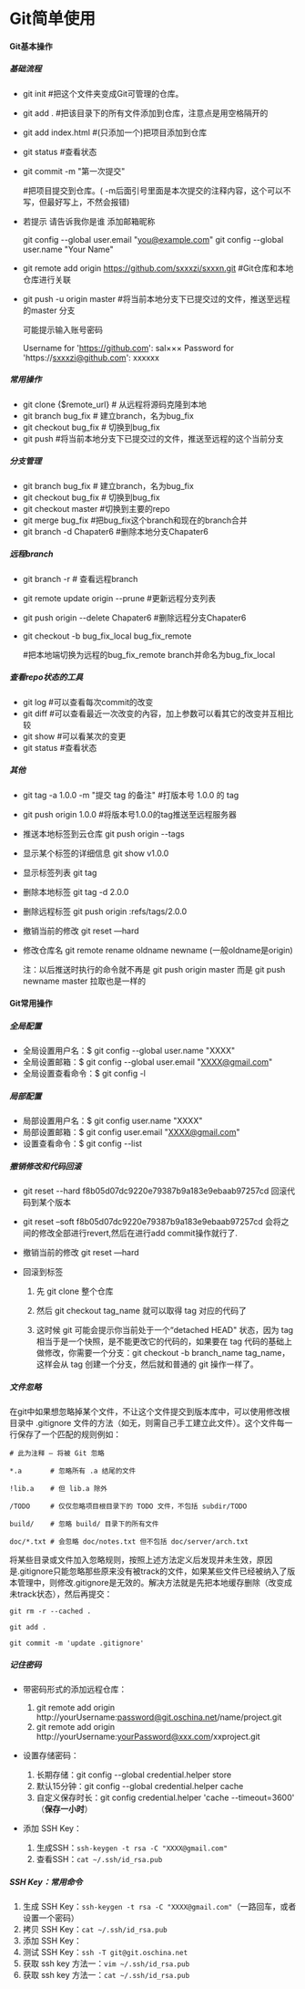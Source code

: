 # Git简单使用



#### Git基本操作

##### 基础流程

- git init			                  #把这个文件夹变成Git可管理的仓库。

- git add .                            #把该目录下的所有文件添加到仓库，注意点是用空格隔开的

- git add index.html          #(只添加一个)把项目添加到仓库

- git status                          #查看状态

- git commit -m "第一次提交"

  #把项目提交到仓库。( -m后面引号里面是本次提交的注释内容，这个可以不写，但最好写上，不然会报错)

- 若提示  请告诉我你是谁 添加邮箱昵称

  git config --global user.email "you@example.com"
  git config --global user.name "Your Name"

- git remote add origin https://github.com/sxxxzi/sxxxn.git       #Git仓库和本地仓库进行关联

- git push -u origin master                           #将当前本地分支下已提交过的文件，推送至远程的master 分支

  可能提示输入账号密码

  Username for 'https://github.com': sal×××
  Password for 'https://sxxxzi@github.com': xxxxxx

##### 常用操作

- git clone {$remote_url}					    # 从远程将源码克隆到本地
- git branch bug_fix 								# 建立branch，名为bug_fix
- git checkout bug_fix 							 # 切换到bug_fix
- git push                                                   #将当前本地分支下已提交过的文件，推送至远程的这个当前分支

##### 分支管理

- git branch bug_fix 								# 建立branch，名为bug_fix
- git checkout bug_fix 							 # 切换到bug_fix
- git checkout master 							 #切换到主要的repo
- git merge bug_fix 								 #把bug_fix这个branch和现在的branch合并
- git branch -d  Chapater6                      #删除本地分支Chapater6

##### 远程branch

- git branch -r		 				                               # 查看远程branch

- git remote update origin --prune                    #更新远程分支列表

- git push origin --delete Chapater6                  #删除远程分支Chapater6

- git checkout -b bug_fix_local bug_fix_remote 

  #把本地端切换为远程的bug_fix_remote branch并命名为bug_fix_local

##### 查看repo状态的工具

- git log 									#可以查看每次commit的改变
- git diff                                    #可以查看最近一次改变的內容，加上参数可以看其它的改变并互相比较
- git show                                #可以看某次的变更
- git status                              #查看状态

##### 其他

- git tag -a 1.0.0 -m "提交 tag 的备注"      #打版本号 1.0.0 的 tag

- git push origin 1.0.0                                #将版本号1.0.0的tag推送至远程服务器

- 推送本地标签到云仓库          git push origin --tags

- 显示某个标签的详细信息      git show v1.0.0

- 显示标签列表                          git tag

- 删除本地标签                          git tag -d 2.0.0

- 删除远程标签                          git push origin :refs/tags/2.0.0

- 撤销当前的修改                      git reset —hard

- 修改仓库名                              git remote rename  oldname newname  (一般oldname是origin) 

  注：以后推送时执行的命令就不再是 git push origin master  而是 git push newname master 拉取也是一样的



#### Git常用操作

##### 全局配置

- 全局设置用户名：$ git config --global user.name "XXXX"
- 全局设置邮箱：$ git config --global user.email "XXXX@gmail.com"
- 全局设置查看命令：$ git config -l

##### **局部配置**

- 局部设置用户名：$ git config user.name "XXXX"
- 局部设置邮箱：$ git config user.email "XXXX@gmail.com"
- 设置查看命令：$ git config --list

##### 撤销修改和代码回滚

- git reset --hard f8b05d07dc9220e79387b9a183e9ebaab97257cd     回滚代码到某个版本

- git reset –soft f8b05d07dc9220e79387b9a183e9ebaab97257cd       会将之间的修改全部进行revert,然后在进行add commit操作就行了.

- 撤销当前的修改                      git reset —hard

- 回滚到标签

  1. 先 git clone 整个仓库

  2. 然后 git checkout tag_name 就可以取得 tag 对应的代码了

  3. 这时候 git 可能会提示你当前处于一个“detached HEAD" 状态，因为 tag 相当于是一个快照，是不能更改它的代码的，如果要在 tag 代码的基础上做修改，你需要一个分支：git checkout -b branch_name tag_name，这样会从 tag 创建一个分支，然后就和普通的 git 操作一样了。

##### 文件忽略

在git中如果想忽略掉某个文件，不让这个文件提交到版本库中，可以使用修改根目录中 .gitignore 文件的方法（如无，则需自己手工建立此文件）。这个文件每一行保存了一个匹配的规则例如：

```
# 此为注释 – 将被 Git 忽略

*.a       # 忽略所有 .a 结尾的文件

!lib.a    # 但 lib.a 除外

/TODO     # 仅仅忽略项目根目录下的 TODO 文件，不包括 subdir/TODO

build/    # 忽略 build/ 目录下的所有文件

doc/*.txt # 会忽略 doc/notes.txt 但不包括 doc/server/arch.txt
```

将某些目录或文件加入忽略规则，按照上述方法定义后发现并未生效，原因是.gitignore只能忽略那些原来没有被track的文件，如果某些文件已经被纳入了版本管理中，则修改.gitignore是无效的。解决方法就是先把本地缓存删除（改变成未track状态），然后再提交：

```
git rm -r --cached .

git add .

git commit -m 'update .gitignore'
```

##### 记住密码

- 带密码形式的添加远程仓库：

  1. git remote add origin http://yourUsername:password@git.oschina.net/name/project.git
  2. git remote add origin http://yourUsername:yourPassword@xxx.com/xxproject.git

- 设置存储密码：

  1. 长期存储：git config --global credential.helper store
  2. 默认15分钟：git config --global credential.helper cache
  3. 自定义保存时长：git config credential.helper 'cache --timeout=3600' （**保存一小时**）

- 添加 SSH Key：

  1. 生成SSH：`ssh-keygen -t rsa -C "XXXX@gmail.com"`
  2. 查看SSH：`cat ~/.ssh/id_rsa.pub`

##### SSH Key：常用命令

1. 生成 SSH Key：`ssh-keygen -t rsa -C "XXXX@gmail.com"`（一路回车，或者设置一个密码）
2. 拷贝 SSH Key：`cat ~/.ssh/id_rsa.pub`
3. 添加 SSH Key：
4. 测试 SSH Key：`ssh -T git@git.oschina.net`
5. 获取 ssh key 方法一：`vim ~/.ssh/id_rsa.pub`
6. 获取 ssh key 方法一：`cat ~/.ssh/id_rsa.pub`
